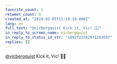 ```yaml
---
favorite_count: 1
retweet_count: 0
created_at: "2019-02-05T11:18:10.000Z"
lang: en
full_text: "@vicbergquist Kick it, Vic! 💪💪"
in_reply_to_screen_name: vicbergquist
in_reply_to_status_id_str: "1092723182971293697"
replies: []
---
```


[@vicbergquist](https://twitter.com/vicbergquist) Kick it, Vic! 💪💪

